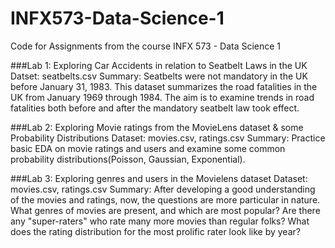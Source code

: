 # INFX573-Data-Science-1
Code for Assignments from the course INFX 573 - Data Science 1



###Lab 1: Exploring Car Accidents in relation to Seatbelt Laws in the UK
Datset: seatbelts.csv
Summary:
Seatbelts were not mandatory in the UK before January 31, 1983. This dataset summarizes the road fatalities in the UK from January 1969 through 1984. The aim is to examine trends in road fatalities both before and after the mandatory seatbelt law took effect.


###Lab 2: Exploring Movie ratings from the MovieLens dataset & some Probability Distributions
Dataset: movies.csv, ratings.csv
Summary:
Practice basic EDA on movie ratings and users and examine some common probability distributions(Poisson, Gaussian, Exponential).

###Lab 3: Exploring genres and users in the Movielens dataset
Dataset: movies.csv, ratings.csv
Summary: After developing a good understanding of the movies and ratings, now, the questions are more particular in nature.
What genres of movies are present, and which are most popular? Are there any "super-raters" who rate many more movies than regular folks? What does the rating distribution for the most prolific rater look like by year?

